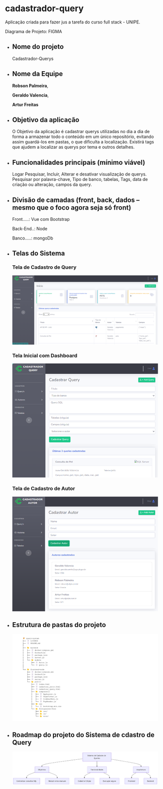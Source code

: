 # cadastrador-query
 Aplicação criada para fazer jus a tarefa do curso full stack - UNIPE.

 Diagrama de Projeto: FIGMA

- ## **Nome do projeto**
   Cadastrador-Querys

- ## **Nome da Equipe**
   **Robson Palmeira**,

   **Geraldo Valencia**,

   **Artur Freitas**
 
- ## **Objetivo da aplicação**
  O Objetivo da aplicação é cadastrar querys utilizadas no dia a dia de forma a armazenar todo o conteúdo em um único repositório, evitando assim guardá-los em pastas, o que dificulta a localização. Existirá tags que ajudem a localizar as querys por tema e outros detalhes.

- ## **Funcionalidades principais (mínimo viável)**
  Logar
  Pesquisar, Incluir, Alterar e desativar visualização de querys.
  Pesquisar por palavra-chave, Tipo de banco, tabelas, Tags, data de  criação ou alteração, campos da query.

- ## **Divisão de camadas (front, back, dados – mesmo que o foco agora seja só front)**
  Front.....: Vue com Bootstrap

  Back-End..: Node

  Banco.....: mongoDb 
 
- ## Telas do Sistema

  ### Tela de Cadastro de Query
  ![Tela Cadastro de Query](frontend-node/public/img/screen/scr01.png)

  ### Tela Inicial com Dashboard
  ![Tela Inicial](frontend-node/public/img/screen/scr02.png)

  ### Tela de Cadastro de Autor
  ![Tela Cadastro de Autor](frontend-node/public/img/screen/scr03.png)

- ## **Estrutura de pastas do projeto**

  ![Imagem da estrutura de pastas do projeto](frontend-node/public/img/estrutural.png) 


- ## Roadmap do projeto do Sistema de cdastro de Query
           
  ![Imagem do roadmap do projeto](frontend-node/public/img/roadmap_do_projeto.png) 

